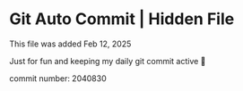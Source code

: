 # Git Auto Commit | Hidden File

This file was added Feb 12, 2025

Just for fun and keeping my daily git commit active 🤪

commit number: 2040830
